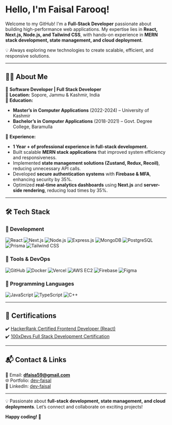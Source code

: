 # **Hello, I'm Faisal Farooq!**  

Welcome to my GitHub! I'm a **Full-Stack Developer** passionate about building high-performance web applications. My expertise lies in **React, Next.js, Node.js, and Tailwind CSS**, with hands-on experience in **MERN stack development, state management, and cloud deployment**.  

💡 Always exploring new technologies to create scalable, efficient, and responsive solutions.  

---

## **👨‍💻 About Me**  
🔹 **Software Developer | Full Stack Developer**  
🔹 **Location:** Sopore, Jammu & Kashmir, India  
🔹 **Education:**  
- **Master’s in Computer Applications** (2022-2024) – University of Kashmir  
- **Bachelor’s in Computer Applications** (2018-2021) – Govt. Degree College, Baramulla  

🔹 **Experience:**  
- **1 Year +  of professional experience in full-stack development.**  
- Built scalable **MERN stack applications** that improved system efficiency and responsiveness.  
- Implemented **state management solutions (Zustand, Redux, Recoil)**, reducing unnecessary API calls.  
- Developed **secure authentication systems** with **Firebase & MFA**, enhancing security by 35%.  
- Optimized **real-time analytics dashboards** using **Next.js** and **server-side rendering**, reducing load times by 35%.  

---

## **🛠 Tech Stack**  

### **🔹 Development**  
![React](https://img.shields.io/badge/React-61DAFB?style=for-the-badge&logo=react&logoColor=white)  ![Next.js](https://img.shields.io/badge/Next.js-000000?style=for-the-badge&logo=next.js&logoColor=white)  ![Node.js](https://img.shields.io/badge/Node.js-339933?style=for-the-badge&logo=node.js&logoColor=white)  ![Express.js](https://img.shields.io/badge/Express.js-000000?style=for-the-badge&logo=express&logoColor=white)  ![MongoDB](https://img.shields.io/badge/MongoDB-47A248?style=for-the-badge&logo=mongodb&logoColor=white)  ![PostgreSQL](https://img.shields.io/badge/PostgreSQL-336791?style=for-the-badge&logo=postgresql&logoColor=white)  ![Prisma](https://img.shields.io/badge/Prisma-2D3748?style=for-the-badge&logo=prisma&logoColor=white)  ![Tailwind CSS](https://img.shields.io/badge/Tailwind_CSS-38B2AC?style=for-the-badge&logo=tailwind-css&logoColor=white)  

### **🔹 Tools & DevOps**  
![GitHub](https://img.shields.io/badge/GitHub-181717?style=for-the-badge&logo=github&logoColor=white)  ![Docker](https://img.shields.io/badge/Docker-2496ED?style=for-the-badge&logo=docker&logoColor=white)  ![Vercel](https://img.shields.io/badge/Vercel-000000?style=for-the-badge&logo=vercel&logoColor=white)  ![AWS EC2](https://img.shields.io/badge/AWS-232F3E?style=for-the-badge&logo=amazon-aws&logoColor=white)  ![Firebase](https://img.shields.io/badge/Firebase-FFCA28?style=for-the-badge&logo=firebase&logoColor=white)  ![Figma](https://img.shields.io/badge/Figma-F24E1E?style=for-the-badge&logo=figma&logoColor=white)  

### **🔹 Programming Languages**  
![JavaScript](https://img.shields.io/badge/JavaScript-F7DF1E?style=for-the-badge&logo=javascript&logoColor=black)  ![TypeScript](https://img.shields.io/badge/TypeScript-007ACC?style=for-the-badge&logo=typescript&logoColor=white)  ![C++](https://img.shields.io/badge/C%2B%2B-00599C?style=for-the-badge&logo=c%2B%2B&logoColor=white)  



---

## **📜 Certifications**  
✔️ [HackerRank Certified Frontend Developer (React)](https://www.hackerrank.com/certificates/iframe/06fb28bfff9d)  
✔️ [100xDevs Full Stack Development Certification](https://app.100xdevs.com/certificate/verify/CBND0ST9)  

---

## **📬 Contact & Links**  
📧 Email: **dfaisa59@gmail.com**  
🌐 Portfolio: [dev-faisal](https://devfaisal.netlify.app/)  
🔗 LinkedIn: [dev-faisal](https://www.linkedin.com/in/dev-faisal/)  

---

💡 Passionate about **full-stack development, state management, and cloud deployments**. Let’s connect and collaborate on exciting projects!  

**Happy coding! 🚀**

